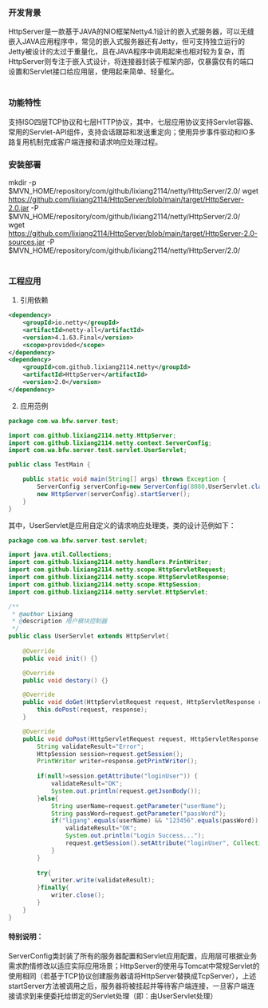 ### 开发背景  
HttpServer是一款基于JAVA的NIO框架Netty4.1设计的嵌入式服务器，可以无缝嵌入JAVA应用程序中，常见的嵌入式服务器还有Jetty，但可支持独立运行的Jetty被设计的太过于重量化，且在JAVA程序中调用起来也相对较为复杂，而HttpServer则专注于嵌入式设计，将连接器封装于框架内部，仅暴露仅有的端口设置和Servlet接口给应用层，使用起来简单、轻量化。  
​      
      

### 功能特性  
支持ISO四层TCP协议和七层HTTP协议，其中，七层应用协议支持Servlet容器、常用的Servlet-API组件，支持会话跟踪和发送重定向；使用异步事件驱动和IO多路复用机制完成客户端连接和请求响应处理过程。  
        
      
### 安装部署  
mkdir -p $MVN_HOME/repository/com/github/lixiang2114/netty/HttpServer/2.0/
wget https://github.com/lixiang2114/HttpServer/blob/main/target/HttpServer-2.0.jar -P $MVN_HOME/repository/com/github/lixiang2114/netty/HttpServer/2.0/   
wget https://github.com/lixiang2114/HttpServer/blob/main/target/HttpServer-2.0-sources.jar -P $MVN_HOME/repository/com/github/lixiang2114/netty/HttpServer/2.0/   
​      
### 工程应用  
1. 引用依赖  
```Xml
<dependency>
    <groupId>io.netty</groupId>
    <artifactId>netty-all</artifactId>
    <version>4.1.63.Final</version>
    <scope>provided</scope>
</dependency>
<dependency>
    <groupId>com.github.lixiang2114.netty</groupId>
    <artifactId>HttpServer</artifactId>
    <version>2.0</version>
</dependency>
```
2. 应用范例  
```JAVA
package com.wa.bfw.server.test;

import com.github.lixiang2114.netty.HttpServer;
import com.github.lixiang2114.netty.context.ServerConfig;
import com.wa.bfw.server.test.servlet.UserServlet;

public class TestMain {

	public static void main(String[] args) throws Exception {
		ServerConfig serverConfig=new ServerConfig(8080,UserServlet.class);
		new HttpServer(serverConfig).startServer();
	}
}
```
其中，UserServlet是应用自定义的请求响应处理类，类的设计范例如下：  
```JAVA
package com.wa.bfw.server.test.servlet;

import java.util.Collections;
import com.github.lixiang2114.netty.handlers.PrintWriter;
import com.github.lixiang2114.netty.scope.HttpServletRequest;
import com.github.lixiang2114.netty.scope.HttpServletResponse;
import com.github.lixiang2114.netty.scope.HttpSession;
import com.github.lixiang2114.netty.servlet.HttpServlet;

/**
 * @author Lixiang
 * @description 用户模块控制器
 */
public class UserServlet extends HttpServlet{
	
	@Override
	public void init() {}

	@Override
	public void destory() {}

	@Override
	public void doGet(HttpServletRequest request, HttpServletResponse response) {
		this.doPost(request, response);
	}

	@Override
	public void doPost(HttpServletRequest request, HttpServletResponse response) {
		String validateResult="Error";
		HttpSession session=request.getSession();
		PrintWriter writer=response.getPrintWriter();
		
		if(null!=session.getAttribute("loginUser")) {
			validateResult="OK";
			System.out.println(request.getJsonBody());
		}else{
			String userName=request.getParameter("userName");
			String passWord=request.getParameter("passWord");
			if("ligang".equals(userName) && "123456".equals(passWord)) {
				validateResult="OK";
				System.out.println("Login Success...");
				request.getSession().setAttribute("loginUser", Collections.singletonMap("ligang", "123456"));
			}
		}
		
		try{
			writer.write(validateResult);
		}finally{
			writer.close();
		}
	}
}

```
#### 特别说明：  
ServerConfig类封装了所有的服务器配置和Servlet应用配置，应用层可根据业务需求酌情修改以适应实际应用场景；HttpServer的使用与Tomcat中常规Servlet的使用相同（若基于TCP协议创建服务器请将HttpServer替换成TcpServer），上述startServer方法被调用之后，服务器将被挂起并等待客户端连接，一旦客户端连接请求到来便委托给绑定的Servlet处理（即：由UserServlet处理）
